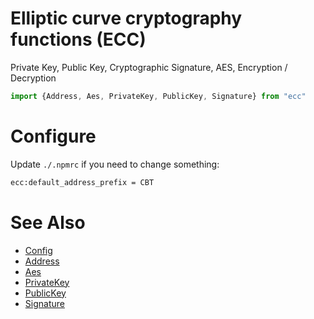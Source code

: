 # Elliptic curve cryptography functions (ECC)
Private Key, Public Key, Cryptographic Signature, AES, Encryption / Decryption

```js
import {Address, Aes, PrivateKey, PublicKey, Signature} from "ecc"
```

# Configure
Update `./.npmrc` if you need to change something:
```bash
ecc:default_address_prefix = CBT
```

# See Also
* [Config](./config/index.js)
* [Address](./src/address.js)
* [Aes](./src/aes.js)
* [PrivateKey](./src/key_private.js)
* [PublicKey](./src/key_public.js)
* [Signature](./src/signature.js)
